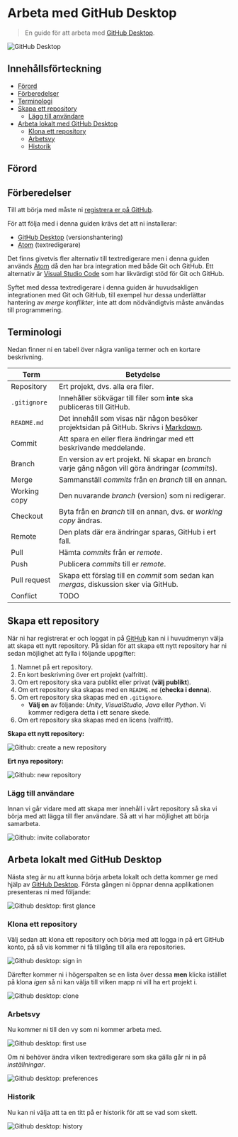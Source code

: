 # Arbeta med GitHub Desktop

> En guide för att arbeta med [GitHub Desktop](https://desktop.github.com).

![GitHub Desktop](images/github-desktop-landing-page.png)

## Innehållsförteckning

* [Förord](#Förord)
* [Förberedelser](#Förberedelser)
* [Terminologi](#Terminologi)
* [Skapa ett repository](#Skapa-ett-repository)
  - [Lägg till användare](#Lägg-till-användare)
* [Arbeta lokalt med GitHub Desktop](#Arbeta-lokalt-med-GitHub-Desktop)
  - [Klona ett repository](#Klona-ett-repository)
  - [Arbetsvy](#Arbetsvy)
  - [Historik](#Historik)

## Förord

## Förberedelser

Till att börja med måste ni [registrera er på GitHub](https://github.com/join).

För att följa med i denna guiden krävs det att ni installerar:

* [GitHub Desktop](https://desktop.github.com) (versionshantering)
* [Atom](https://atom.io) (textredigerare)

Det finns givetvis fler alternativ till textredigerare men i denna guiden används [Atom](https://atom.io) då den har bra integration med både Git och GitHub. Ett alternativ är [Visual Studio Code](https://code.visualstudio.com) som har likvärdigt stöd för Git och GitHub.

Syftet med dessa textredigerare i denna guiden är huvudsakligen integrationen med Git och GitHub, till exempel hur dessa underlättar hantering av *merge konflikter*, inte att dom nödvändigtvis måste användas till programmering.

## Terminologi

Nedan finner ni en tabell över några vanliga termer och en kortare beskrivning.

Term          | Betydelse
------------- | -----------------
Repository    | Ert projekt, dvs. alla era filer.
`.gitignore`  | Innehåller sökvägar till filer som **inte** ska publiceras till GitHub.
`README.md`   | Det innehåll som visas när någon besöker projektsidan på GitHub. Skrivs i [Markdown](https://guides.github.com/features/mastering-markdown/).
Commit        | Att spara en eller flera ändringar med ett beskrivande meddelande.
Branch        | En version av ert projekt. Ni skapar en *branch* varje gång någon vill göra ändringar (*commits*).
Merge         | Sammanställ *commits* från en *branch* till en annan.
Working copy  | Den nuvarande *branch* (version) som ni redigerar.
Checkout      | Byta från en *branch* till en annan, dvs. er *working copy* ändras.
Remote        | Den plats där era ändringar sparas, GitHub i ert fall.
Pull          | Hämta *commits* från er *remote*.
Push          | Publicera *commits* till er *remote*.
Pull request  | Skapa ett förslag till en *commit* som sedan kan *mergas*, diskussion sker via GitHub.
Conflict      | TODO

## Skapa ett repository

När ni har registrerat er och loggat in på [GitHub](https://github.com) kan ni i huvudmenyn välja att skapa ett nytt repository. På sidan för att skapa ett nytt repository har ni sedan möjlighet att fylla i följande uppgifter:

1. Namnet på ert repository.
2. En kort beskrivning över ert projekt (valfritt).
3. Om ert repository ska vara publikt eller privat (**välj publikt**).
4. Om ert repository ska skapas med en `README.md` (**checka i denna**).
5. Om ert repository ska skapas med en `.gitignore`.
    * **Välj en** av följande: *Unity*, *VisualStudio*, *Java* eller *Python*. Vi kommer redigera detta i ett senare skede.
6. Om ert repository ska skapas med en licens (valfritt).  

**Skapa ett nytt repository:**

![Github: create a new repository](images/2-github-create-new-repo.png)

**Ert nya repository:**

![Github: new repository](images/4-github-repo-initial-commit.png)

### Lägg till användare

Innan vi går vidare med att skapa mer innehåll i vårt repository så ska vi börja med att lägga till fler användare. Så att vi har möjlighet att börja samarbeta.

![Github: invite collaborator](images/13-github-repo-settings.png)

## Arbeta lokalt med GitHub Desktop

Nästa steg är nu att kunna börja arbeta lokalt och detta kommer ge med hjälp av [GitHub Desktop](https://desktop.github.com). Första gången ni öppnar denna applikationen presenteras ni med följande:

![Github desktop: first glance](images/5-github-desktop-first-glance.png)

### Klona ett repository

Välj sedan att klona ett repository och börja med att logga in på ert GitHub konto, på så vis kommer ni få tillgång till alla era repositories.

![Github desktop: sign in](images/6-github-desktop-sign-in.png)

Därefter kommer ni i högerspalten se en lista över dessa **men** klicka istället på klona *igen* så ni kan välja till vilken mapp ni vill ha ert projekt i.

![Github desktop: clone](images/8-github-desktop-clone-repo.png)

### Arbetsvy

Nu kommer ni till den vy som ni kommer arbeta med.

![Github desktop: first use](images/9-github-desktop-first-use.png)

Om ni behöver ändra vilken textredigerare som ska gälla går ni in på *inställningar*.

![Github desktop: preferences](images/10-github-desktop-preferences.png)

### Historik

Nu kan ni välja att ta en titt på er historik för att se vad som skett.

![Github desktop: history](images/15-github-desktop-history.png)
